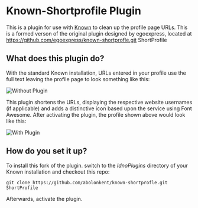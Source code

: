# Known-Shortprofile Plugin

This is a plugin for use with [Known](http://withknown.com) to clean up the profile page URLs. This is a formed verson of the original plugin designed by egoexpress, located at https://github.com/egoexpress/known-shortprofle.git ShortProfile

## What does this plugin do?

With the standard Known installation, URLs entered in your profile use the full text leaving the profile page to look something like this:

![Without Plugin](https://egoexpress.github.io/known-shortprofile/images/without-plugin.png)

This plugin shortens the URLs, displaying the respective website usernames (if applicable) and adds a distinctive icon based upon the service using Font Awesome. After activating the plugin, the profile shown above would look like this:

![With Plugin](https://egoexpress.github.io/known-shortprofile/images/with-plugin.png)


## How do you set it up?

To install this fork of the plugin. switch to the _IdnoPlugins_ directory of your Known installation and checkout this repo:

    git clone https://github.com/abolonkent/known-shortprofle.git ShortProfile
    
Afterwards, activate the plugin.
